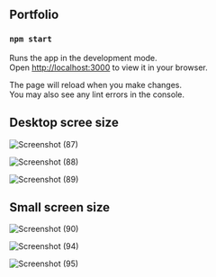 ## Portfolio
### `npm start`

Runs the app in the development mode.\
Open [http://localhost:3000](http://localhost:3000) to view it in your browser.

The page will reload when you make changes.\
You may also see any lint errors in the console.

## Desktop scree size

![Screenshot (87)](https://user-images.githubusercontent.com/107466839/212528565-a7d51752-73d5-47f3-9b9b-b93d9dea6a80.png)

![Screenshot (88)](https://user-images.githubusercontent.com/107466839/212528627-b607a59c-9843-4194-bdae-38501a74429d.png)

![Screenshot (89)](https://user-images.githubusercontent.com/107466839/212528655-d1f73eda-ded6-400b-9d2b-b9dba533a35f.png)



## Small screen size

![Screenshot (90)](https://user-images.githubusercontent.com/107466839/212528608-1d895c03-596d-44a4-8b38-d10a4554e157.png)

![Screenshot (94)](https://user-images.githubusercontent.com/107466839/212528634-9c7284ae-eabe-4371-b5ca-5fafba1d4051.png)

![Screenshot (95)](https://user-images.githubusercontent.com/107466839/212528661-8996dbda-dbef-4b77-a59b-0933e22173b2.png)
